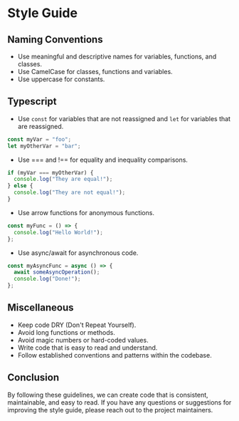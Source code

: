 # Style Guide

## Naming Conventions

- Use meaningful and descriptive names for variables, functions, and classes.
- Use CamelCase for classes, functions and variables.
- Use uppercase for constants.

## Typescript

- Use `const` for variables that are not reassigned and `let` for variables that are reassigned.

```typescript
const myVar = "foo";
let myOtherVar = "bar";
```

- Use === and !== for equality and inequality comparisons.

```typescript
if (myVar === myOtherVar) {
  console.log("They are equal!");
} else {
  console.log("They are not equal!");
}
```

- Use arrow functions for anonymous functions.

```typescript
const myFunc = () => {
  console.log("Hello World!");
};
```

- Use async/await for asynchronous code.

```typescript
const myAsyncFunc = async () => {
  await someAsyncOperation();
  console.log("Done!");
};
```

## Miscellaneous

- Keep code DRY (Don't Repeat Yourself).
- Avoid long functions or methods.
- Avoid magic numbers or hard-coded values.
- Write code that is easy to read and understand.
- Follow established conventions and patterns within the codebase.

## Conclusion

By following these guidelines, we can create code that is consistent, maintainable, and easy to read. If you have any questions or suggestions for improving the style guide, please reach out to the project maintainers.
